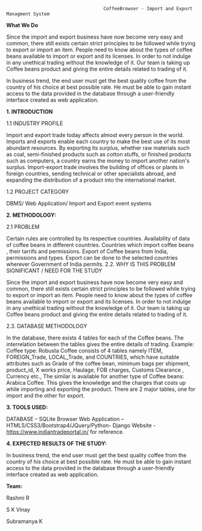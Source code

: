                                         CoffeeBrowser - Import and Export Managment System

**What We Do**

Since the import and export business have now become very easy and common, there still exists certain strict principles to be followed while trying to export or import an item. People need to know about the types of coffee beans available to import or export and its licenses. In order to not indulge in any unethical trading without the knowledge of it. Our team is taking up Coffee beans product and giving the entire details related to trading of it.

In business trend, the end user must get the best quality coffee from the country of his choice at best possible rate. He must be able to gain instant access to the data provided in the database through a user-friendly interface created as web application.


**1. INTRODUCTION**

1.1 INDUSTRY PROFILE

Import and export trade today affects almost every person in the world. Imports and exports enable each country to make the best use of its most abundant resources. By exporting its surplus, whether raw materials such as coal, semi-finished products such as cotton stuffs, or finished products such as computers, a country earns the money to import another nation's surplus. Import-export trade involves the building of offices or plants in foreign countries, sending technical or other specialists abroad, and expanding the distribution of a product into the international market.

1.2 PROJECT CATEGORY

DBMS/ Web Application/ Import and Export event systems

**2. METHODOLOGY:**

2.1 PROBLEM

Certain rules are controlled by its respective countries. Availability of data of coffee beans in different countries. Countries which import coffee beans , their tarrifs and permissions. Export of Coffee beans from India, permissions and types. Export can be done to the selected countries wherever Government of India permits.
2.2. WHY IS THIS PROBLEM SIGNIFICANT / NEED FOR THE STUDY

Since the import and export business have now become very easy and common, there still exists certain strict principles to be followed while trying to export or import an item. People need to know about the types of coffee beans available to import or export and its licenses. In order to not indulge in any unethical trading without the knowledge of it. Our team is taking up Coffee beans product and giving the entire details related to trading of it.

2.3. DATABASE METHODOLOGY

In the database, there exists 4 tables for each of the Coffee beans. The interrelation between the tables gives the entire details of trading. Example: Coffee type: Robusta Coffee consists of 4 tables namely ITEM, FOREIGN_Trade, LOCAL_Trade, and COUNTRIES, which have suitable attributes such as Grade of the coffee bean, minimum bags per shipment, product_id, X works price, Haulage, FOB charges, Customs Clearance , Currency etc., The similar is available for another type of Coffee beans: Arabica Coffee. This gives the knowledge and the charges that costs up while importing and exporting the product. There are 2 major tables, one for import and the other for export.

**3. TOOLS USED:**

DATABASE – SQLite Browser Web Application – HTML5/CSS3/Bootstrap4/JQuery/Python- Django Website - https://www.indiantradeportal.in/ for reference.

**4. EXPECTED RESULTS OF THE STUDY:**

In business trend, the end user must get the best quality coffee from the country of his choice at best possible rate. He must be able to gain instant access to the data provided in the database through a user-friendly interface created as web application.

**Team:**

Rashmi R 

S K Vinay 

Subramanya K 
